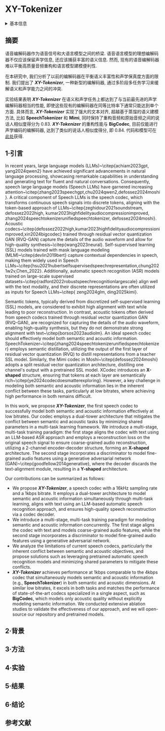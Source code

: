 # XY-Tokenizer

<details>
<summary>基本信息</summary>

- 标题: "XY-Tokenizer: Mitigating the Semantic-Acoustic Conflict in Low-Bitrate Speech Codecs"
- 作者:
  - 01 Yitian Gong
  - 02 Luozhijie Jin
  - 03 Ruifan Deng,
  - 04 Dong Zhang,
  - 05 Xin Zhang,
  - 06 Qinyuan Cheng,
  - 07 Zhaoye Fei,
  - 08 Shimin Li,
  - 09 Xipeng Qiu
- 链接:
  - [ArXiv](https://arxiv.org/abs/2506.23325)
  - [Publication]()
  - [Github](https://github.com/gyt1145028706/XY-Tokenizer)
  - [Demo]()
- 文件:
  - [ArXiv](_PDF/2025.07.09_2506.23325v2__XY-Tokenizer__Mitigating_the_Semantic-Acoustic_Conflict_in_Low-Bitrate_Speech_Codecs.pdf)
  - [Publication] #TODO

</details>

## 摘要

<!--
Speech codecs serve as bridges between speech signals and large language models.
An ideal codec for speech language models should not only preserve acoustic information but also capture rich semantic information.
However, existing speech codecs struggle to balance high-quality audio reconstruction with ease of modeling by language models.
In this study, we analyze the limitations of previous codecs in balancing semantic richness and acoustic fidelity.
We propose ***XY-Tokenizer***, a novel codec that mitigates the conflict between semantic and acoustic capabilities through multi-stage, multi-task learning.
Experimental results demonstrate that ***XY-Tokenizer*** achieves performance in both semantic and acoustic tasks comparable to that of state-of-the-art codecs operating at similar bitrates, even though those existing codecs typically excel in only one aspect.
Specifically, ***XY-Tokenizer*** achieves strong text alignment, surpassing distillation-based semantic modeling methods such as **SpeechTokenizer** and **Mimi**, while maintaining a speaker similarity score of 0.83 between reconstructed and original audio.
The reconstruction performance of ***XY-Tokenizer*** is comparable to that of **BigCodec**, the current state-of-the-art among acoustic-only codecs, which achieves a speaker similarity score of 0.84 at a similar bitrate.
Code and models are available at [this https URL](https://github.com/gyt1145028706/XY-Tokenizer).
-->

语音编解码器作为语音信号和大语言模型之间的桥梁.
语音语言模型的理想编解码器不仅应该保留声学信息, 还应该捕获丰富的语义信息.
然而, 现有的语音编解码器难以平衡高质量音频重构和语言模型建模便利性.

在本研究中, 我们分析了以前的编解码器在平衡语义丰富性和声学保真度方面的限制.
我们提出了 ***XY-Tokenizer***, 一种新型的编解码器, 通过多阶段多任务学习来缓解语义和声学能力之间的冲突.

实验结果表明 ***XY-Tokenizer*** 在语义和声学任务上都达到了与当前最先进的声学编解码器相当的性能, 即使这些现有的编解码器在同等比特率下通常只能达到单个方面.
具体而言, ***XY-Tokenizer*** 实现了强大的文本对齐, 超越基于蒸馏的语义建模方法, 比如 **SpeechTokenizer** 和 **Mimi**, 同时保持了重构音频和原始音频之间的说话人相似度得分为 0.83.
***XY-Tokenizer*** 的重构性能与 **BigCodec**, 目前仅能进行声学编码的编解码器, 达到了类似的说话人相似度得分, 即 0.84.
代码和模型可在[此处](https://github.com/gyt1145028706/XY-Tokenizer)获得.

## 1·引言

In recent years, large language models (LLMs)~\citep{achiam2023gpt, yang2024qwen2} have achieved significant advancements in natural language processing, showcasing remarkable capabilities in understanding and generating text for fluent and natural conversations.
Consequently, speech large language models (Speech LLMs) have garnered increasing attention~\citep{zhang2023speechgpt,chu2024qwen2,defossez2024moshi}.
A critical component of Speech LLMs is the speech codec, which transforms continuous speech signals into discrete tokens, aligning with the token-based approach of LLMs~\citep{zeghidour2021soundstream, defossez2022high, kumar2023highfidelityaudiocompressionimproved, zhang2024speechtokenizerunifiedspeechtokenizer, defossez2024moshi}.
Acoustic codecs~\citep{defossez2022high,kumar2023highfidelityaudiocompressionimproved,xin2024bigcodec} trained through residual vector quantization GAN (RVQ-GAN) capture the details of the audio waveform and allow for high-quality synthesis~\citep{wang2023neural}.
Self-supervised learning (SSL) models trained with mask language modeling (MLM)~\citep{devlin2019bert} capture contextual dependencies in speech, making them widely used in Speech LLMs~\citep{hsu2021hubertselfsupervisedspeechrepresentation,chung2021w2v,Chen_2022}.
Additionally, automatic speech recognition (ASR) models trained on large-scale supervised datasets~\citep{radford2022robustspeechrecognitionlargescale} align well with the text modality, and their discrete representations are often utilized as inputs for Speech LLMs~\citep{ zeng2024glm, ding2025kimi}.

Semantic tokens, typically derived from discretized self-supervised learning (SSL) models, are considered to exhibit high alignment with text while leading to poor reconstruction.
In contrast, acoustic tokens  often derived from speech codecs trained through residual vector quantization GAN (RVQ-GAN), are recognized for capturing the details of the audio waveform, enabling high-quality synthesis, but they do not demonstrate strong alignment with text~\citep{borsos2023audiolm}.
An ideal speech codec should effectively model both semantic and acoustic information.
SpeechTokenizer~\citep{zhang2024speechtokenizerunifiedspeechtokenizer} employs semantic distillation, utilizing the output of the first layer of residual vector quantization (RVQ) to distill representations from a teacher SSL model.
Similarly, the Mimi codec in Moshi~\citep{defossez2024moshi} adopts a split residual vector quantization architecture, distilling one channel's output with a pretrained SSL model.
XCodec introduces an **X-shaped** structure, ensuring that tokens at each layer are semantically rich~\citep{ye2024codecdoesmatterexploring}.
However, a key challenge in modeling both semantic and acoustic information lies in the inherent conflict between these tasks, particularly at low bitrates, where achieving high performance in both remains difficult.

In this work, we propose ***XY-Tokenizer***, the first speech codec to successfully model both semantic and acoustic information effectively at low bitrates.
Our codec employs a dual-tower architecture that mitigates the conflict between semantic and acoustic tasks by minimizing shared parameters in a multi-task learning framework.
We introduce a multi-stage, multi-task training paradigm: the first stage aligns the codec with text using an LLM-based ASR approach and employs a reconstruction loss on the original speech signal to ensure coarse-grained audio reconstruction, utilizing a 2-channel encoder-decoder structure, forming an **X-shaped** architecture.
The second stage incorporates a discriminator to model fine-grained audio features using a generative adversarial network (GAN)~\citep{goodfellow2014generative}, where the decoder discards the text-alignment module, resulting in a **Y-shaped** architecture.

Our contributions can be summarized as follows:
- We propose ***XY-Tokenizer***, a speech codec with a 16kHz sampling rate and a 1kbps bitrate.
It employs a dual-tower architecture to model semantic and acoustic information simultaneously through multi-task learning, aligns with text using an LLM-based automatic speech recognition approach, and ensures high-quality speech reconstruction via a codec decoder.
- We introduce a multi-stage, multi-task training paradigm for modeling semantic and acoustic information concurrently.
The first stage aligns the codec with text and models coarse-grained audio features, while the second stage incorporates a discriminator to model fine-grained audio features using a generative adversarial network.
- We analyze the limitations of current speech codecs, particularly the inherent conflict between semantic and acoustic objectives, and propose solutions such as leveraging pretrained automatic speech recognition models and minimizing shared parameters to mitigate these conflicts.
- ***XY-Tokenizer*** achieves performance at 1kbps comparable to the 4kbps codec that simultaneously models semantic and acoustic information (e.g., **SpeechTokenizer**) in both semantic and acoustic dimensions.
At similar low bitrates, it excels in both tasks and matches the performance of state-of-the-art codecs specialized in a single aspect, such as **BigCodec**, which models only acoustic quality without explicitly modeling semantic information.
We conducted extensive ablation studies to validate the effectiveness of our approach, and we will open-source our repository and pretrained models.

## 2·背景

## 3·方法

## 4·实验

## 5·结果

## 6·结论

## 参考文献